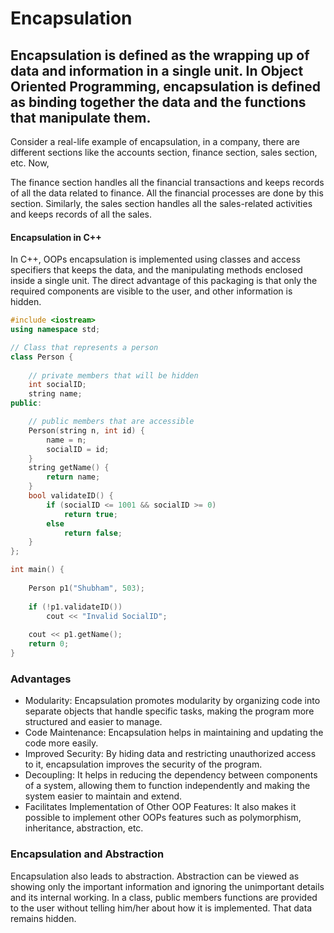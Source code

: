 # Encapsulation

## Encapsulation is defined as the wrapping up of data and information in a single unit. In Object Oriented Programming, encapsulation is defined as binding together the data and the functions that manipulate them.

Consider a real-life example of encapsulation, in a company, there are different sections like the accounts section, finance section, sales section, etc. Now,

The finance section handles all the financial transactions and keeps records of all the data related to finance. All the financial processes are done by this section.
Similarly, the sales section handles all the sales-related activities and keeps records of all the sales.


#### Encapsulation in C++
In C++, OOPs encapsulation is implemented using classes and access specifiers that keeps the data, and the manipulating methods enclosed inside a single unit. The direct advantage of this packaging is that only the required components are visible to the user, and other information is hidden.


```cpp
#include <iostream>
using namespace std;

// Class that represents a person
class Person {
    
    // private members that will be hidden
    int socialID;
    string name;
public:

    // public members that are accessible
    Person(string n, int id) {
        name = n;
        socialID = id;
    }
    string getName() {
        return name;
    }
    bool validateID() {
        if (socialID <= 1001 && socialID >= 0)
            return true;
        else
            return false;
    }
};

int main() {
    
    Person p1("Shubham", 503);
    
    if (!p1.validateID()) 
        cout << "Invalid SocialID";
    
    cout << p1.getName();
    return 0;
}
```


### Advantages

- Modularity: Encapsulation promotes modularity by organizing code into separate objects that handle specific tasks, making the program more structured and easier to manage.
- Code Maintenance: Encapsulation helps in maintaining and updating the code more easily.
- Improved Security: By hiding data and restricting unauthorized access to it, encapsulation improves the security of the program.
- Decoupling: It helps in reducing the dependency between components of a system, allowing them to function independently and making the system easier to maintain and extend.
- Facilitates Implementation of Other OOP Features: It also makes it possible to implement other OOPs features such as polymorphism, inheritance, abstraction, etc.


### Encapsulation and Abstraction
Encapsulation also leads to abstraction. Abstraction can be viewed as showing only the important information and ignoring the unimportant details and its internal working. In a class, public members functions are provided to the user without telling him/her about how it is implemented. That data remains hidden.